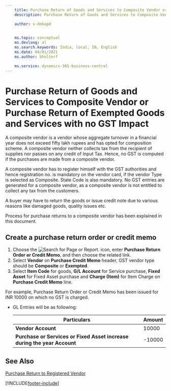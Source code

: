 ```yaml
---
    title: Purchase Return of Goods and Services to Composite Vendor or Purchase Return of exempted goods and services with no GST Impact
    description: Purchase Return of Goods and Services to Composite Vendor or Purchase Return of exempted goods and services with no GST Impact

    author: v-debapd

    
    ms.topic: conceptual
    ms.devlang: al
    ms.search.keywords: India, local, IN, English
    ms.date: 04/01/2021
    ms.author: bholtorf

    ms.service: dynamics-365-business-central
---
```

# Purchase Return of Goods and Services to Composite Vendor or Purchase Return of Exempted Goods and Services with no GST Impact


A composite vendor is a vendor whose aggregate turnover in a financial year does not exceed fifty lakh rupees and has opted for composition scheme. A composite vendor neither collects tax from the recipient of supplies nor passes on any credit of Input Tax. Hence, no GST is computed if the purchases are made from a composite vendor. 

A composite vendor has to register himself with the GST authorities and hence registration no. is mandatory on the vendor card, if the vendor Type is selected as Composite. State Code is also mandatory. No GST entries are generated for a composite vendor, as a composite vendor is not entitled to collect any tax from the customers. 

A buyer may have to return the goods or issue credit note due to various reasons like damaged goods, quality issues etc.

Process for purchase returns to a composite vendor has been explained in this document.


## Create a purchase return order or credit memo

1. Choose the ![Search for Page or Report.](image/search_small.png "Search for Page or Report icon") icon, enter **Purchase Return Order or Credit Memo**, and then choose the related link.
2. Select **Vendor** on **Purchase Credit Memo** header, GST vendor type should be **Composite** or **Exempted**.
3. Select **Item Code** for goods, **G/L Account** for Service purchase, **Fixed Asset** for Fixed Asset purchase and **Charge (Item)** for Item Charge on **Purchase Credit Memo** line. 

For example, Purchase Return Order or Credit Memo has been issued for INR 10000 on which no GST is charged.

- GL Entries will be as following:

    |Particulars|Amount|
    |----------------------------------|---------------------------------------|
    |**Vendor Account**|10000|
    |**Purchase or Services or Fixed Asset increase during the year Account**|-10000|















## See Also 
[Purchase Return to Registered Vendor](GST-Purchase-Return-to-Registered-Vendor.md)

























[!INCLUDE[footer-include](../../includes/footer-banner.md)]
